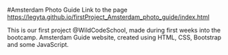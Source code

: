 #Amsterdam Photo Guide
Link to the page https://legyta.github.io/firstProject_Amsterdam_photo_guide/index.html

This is our first project @WildCodeSchool, made during first weeks into the bootcamp. 
Amsterdam Guide website, created using HTML, CSS, Bootstrap and some JavaScript. 
